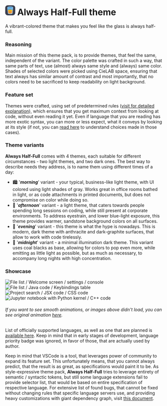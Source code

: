 # ![logo icon small](img/icon/icon_sm.png) Always Half-Full theme
A vibrant-colored theme that makes you feel like the glass is always half-full.

### Reasoning 
Main mission of this theme pack, is to provide themes, that feel the same, independent of the variant. The color palette was crafted in such a way, that same parts of text, use (almost) always same style and (always) same color. Shades of selected colors were picked using CieLAB space, ensuring that text always has similar amount of contrast and most importantly, that no colors need to be sacrificed to keep readability on light background.

### Feature set
Themes were crafted, using set of predetermined rules ([visit for detailed explanation](https://github.com/ScheiBig-Production/Always-Half-Full-theme/blob/main/documentation/general_coloring_scheme.md)), which ensures that you get maximum context from looking at code, without even reading it yet. Even if language that you are reading has more exotic syntax, you can more or less expect, what it conveys by looking at its style (if not, you can [read here](https://github.com/ScheiBig-Production/Always-Half-Full-theme/blob/main/documentation/exceptions_from_gcs.md) to understand choices made in those cases).

### Theme variants
__Always Half-Full__ comes with 4 themes, each suitable for different circumstances - two light themes, and two dark ones. The best way to describe needs they address, is to name them using different times of a day:
- 🏙️ '_**morning**_' variant - your typical, business-like light theme, with UI colored using light shades of gray. Works great in office rooms bathed in light, or as code attachments in printed documents, but does not compromise on color while doing so.
- 🌇 '_**afternoon**_' variant - a light theme, that caters towards people spending long sessions on coding, while still present at corporate environments. To address eyestrain, and lower blue-light exposure, this theme provides warmer, sandstone background colors on all surfaces.
- 🌆 '_**evening**_' variant - this theme is what the hype is nowadays. This is modern, dark theme with anthracite and dark-graphite surfaces, that allow to work with code tirelessly.
- 🌃 '_**midnight**_' variant - a minimal illumination dark theme. This variant uses coal blacks as base, allowing for colors to pop even more, while emitting as little light as possible, but as much as necessary, to accompany long nights with high concentration.

### Showcase

![File list / Welcome screen / settings / console](img/animations/1.gif)
![File list / Java code / Keybindings table](img/animations/2.gif)
![Project search / JSX code / CSS code](img/animations/3.gif)
![Jupyter notebook with Python kernel / C++ code](img/animations/4.gif)

###### If you want to see smooth animations, or images above didn't load, you can see original animation [here](https://scheibig-production.github.io/Always-Half-Full-theme/).

List of officially supported languages, as well as one that are planned is [available here](https://github.com/search?q=repo%3AScheiBig-Production%2FAlways-Half-Full-theme+created%3A%3C2023-08-02+author%3AScheiBig+author%3ANuttyJelly&type=issues&ref=advsearch). Keep in mind that in early stages of development, language priority badge was ignored, in favor of those, that are actually used by author.

Keep in mind that VSCode is a tool, that leverages power of community to expand its feature set. This unfortunately means, that you cannot always predict, that the result is as great, as specifications would paint it to be. As style-expressive theme pack, __Always Half-Full__ tries to leverage entirety of semantic / syntactic tokens, but still some language extensions fail to provide selector list, that would be based on entire specification of respective language. For extensive list of found bugs, that cannot be fixed without changing rules that specific language servers use, and providing heavy customizations with giant dependency graph, visit [this document](https://github.com/ScheiBig-Production/Always-Half-Full-theme/blob/main/documentation/known_bugs.md).
